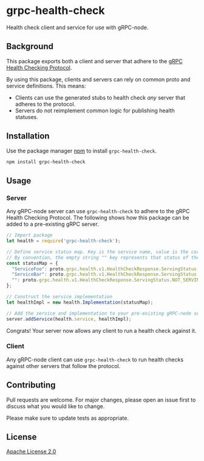 # grpc-health-check

Health check client and service for use with gRPC-node.

## Background

This package exports both a client and server that adhere to the [gRPC Health Checking Protocol](https://github.com/grpc/grpc/blob/master/doc/health-checking.md).

By using this package, clients and servers can rely on common proto and service definitions. This means:
- Clients can use the generated stubs to health check _any_ server that adheres to the protocol.
- Servers do not reimplement common logic for publishing health statuses.

## Installation

Use the package manager [npm](https://www.npmjs.com/get-npm) to install `grpc-health-check`.

```bash
npm install grpc-health-check
```

## Usage

### Server

Any gRPC-node server can use `grpc-health-check` to adhere to the gRPC Health Checking Protocol. 
The following shows how this package can be added to a pre-existing gRPC server.

```javascript 1.8
// Import package
let health = require('grpc-health-check');

// Define service status map. Key is the service name, value is the corresponding status.
// By convention, the empty string "" key represents that status of the entire server.
const statusMap = {
  "ServiceFoo": proto.grpc.health.v1.HealthCheckResponse.ServingStatus.SERVING,
  "ServiceBar": proto.grpc.health.v1.HealthCheckResponse.ServingStatus.NOT_SERVING,
  "": proto.grpc.health.v1.HealthCheckResponse.ServingStatus.NOT_SERVING,
};

// Construct the service implementation
let healthImpl = new health.Implementation(statusMap);

// Add the service and implementation to your pre-existing gRPC-node server
server.addService(health.service, healthImpl);
```

Congrats! Your server now allows any client to run a health check against it.

### Client

Any gRPC-node client can use `grpc-health-check` to run health checks against other servers that follow the protocol.

## Contributing

Pull requests are welcome. For major changes, please open an issue first to discuss what you would like to change.

Please make sure to update tests as appropriate.

## License
[Apache License 2.0](https://choosealicense.com/licenses/apache-2.0/)

